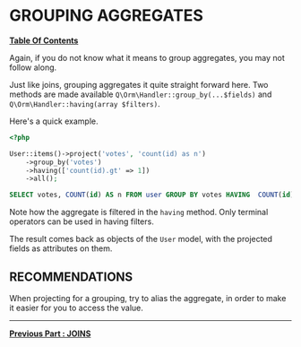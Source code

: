 # GROUPING AGGREGATES
**[ Table Of Contents](toc.md)**

Again, if you do not know what it means to group aggregates, you may not follow along.

Just like joins, grouping aggregates it quite straight forward here. Two methods are made available `Q\Orm\Handler::group_by(...$fields)` and `Q\Orm\Handler::having(array $filters)`.

Here's a quick example.

```php
<?php

User::items()->project('votes', 'count(id) as n')
    ->group_by('votes')
    ->having(['count(id).gt' => 1])
    ->all();
```

```sql
SELECT votes, COUNT(id) AS n FROM user GROUP BY votes HAVING  COUNT(id) > 1
```

Note how the aggregate is filtered in the `having` method. Only terminal operators can be used in having filters.

The result comes back as objects of the `User` model, with the projected fields as attributes on them.

## RECOMMENDATIONS
When projecting for a grouping, try to alias the aggregate, in order to make it easier for you to access the value.


---
**[Previous Part : JOINS](joins.md)** 